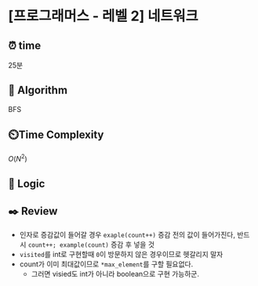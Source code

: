 # [프로그래머스 - 레벨 2] 네트워크
 
## ⏰  **time**
25분

## :pushpin: **Algorithm**
BFS

## ⏲️**Time Complexity**
$O(N^2)$

## :round_pushpin: **Logic**

## :black_nib: **Review**
- 인자로 증감값이 들어갈 경우 `exaple(count++)` 증감 전의 값이 들어가진다, 반드시 `count++; example(count)` 증감 후 넣을 것
- `visited`를 int로 구현할때 `0`이 방문하지 않은 경우이므로 헷갈리지 말자
- count가 이미 최대값이므로 `*max_element`를 구할 필요없다. 
    - 그러면 visied도 int가 아니라 boolean으로 구현 가능하군.